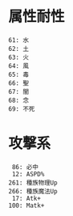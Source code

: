 
# 属性耐性

    61: 水
    62: 土
    63: 火
    64: 風
    65: 毒
    66: 聖
    67: 闇
    68: 念
    69: 不死

# 攻撃系

     86: 必中
     12: ASPD%
    261: 種族物理Up
    266: 種族魔法Up
     17: Atk+
    100: Matk+
